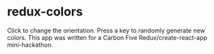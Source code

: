 # redux-colors
Click to change the orientation. Press a key to randomly generate new colors. This app was written for a Carbon Five Redux/create-react-app mini-hackathon.